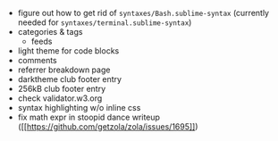 - figure out how to get rid of `syntaxes/Bash.sublime-syntax` (currently needed for `syntaxes/terminal.sublime-syntax`)
- categories & tags
  - feeds
- light theme for code blocks
- comments
- referrer breakdown page
- darktheme club footer entry
- 256kB club footer entry
- check validator.w3.org
- syntax highlighting w/o inline css
- fix math expr in stoopid dance writeup ([[https://github.com/getzola/zola/issues/1695]])
